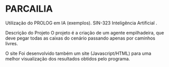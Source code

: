 # PARCAILIA
Utilização do PROLOG em IA (exemplos).
SIN-323 Inteligência Artificial
.

Descrição do Projeto
O projeto é a criação de um agente empilhadeira, que deve pegar todas as caixas do cenário passando apenas por caminhos livres.

O site
Foi desenvolvido também um site (Javascript/HTML) para uma melhor visualização dos resultados obtidos pelo programa.
